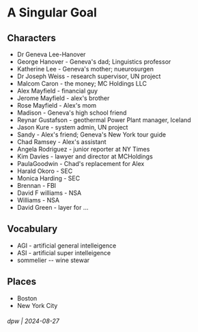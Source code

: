 # A Singular Goal

## Characters

* Dr Geneva Lee-Hanover
* George Hanover - Geneva's dad; Linguistics professor
* Katherine Lee - Geneva's mother; nueurosurgen
* Dr Joseph Weiss - research supervisor, UN project
* Malcom Caron - the money; MC Holdings LLC
* Alex Mayfield - financial guy
* Jerome Mayfield - alex's brother
* Rose Mayfield - Alex's mom
* Madison - Geneva's high school friend
* Reynar Gustafson - geothermal Power Plant manager, Iceland
* Jason Kure - system admin, UN project
* Sandy - Alex's friend; Geneva's New York tour guide
* Chad Ramsey - Alex's assistant
* Angela Rodriguez - junior reporter at NY Times
* Kim Davies - lawyer and director at MCHoldings
* PaulaGoodwin - Chad's replacement for Alex
* Harald Okoro - SEC
* Monica Harding - SEC 
* Brennan - FBI
* David F williams - NSA
* Williams - NSA
* David Green - layer for ...

## Vocabulary

* AGI - artificial general intelleigence
* ASI - artificial super intelleigence
* sommelier -- wine stewar

## Places

* Boston
* New York City

###### dpw | 2024-08-27
